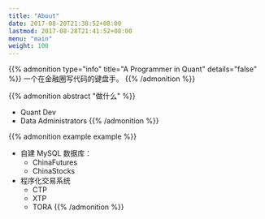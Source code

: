 ```yaml
---
title: "About"
date: 2017-08-20T21:38:52+08:00
lastmod: 2017-08-28T21:41:52+08:00
menu: "main"
weight: 100
---
```


<!-- {{% admonition type="note" title="note" details="true" %}}
一个在金融圈写代码的键盘手。
{{% /admonition %}} -->

{{% admonition type="info" title="A Programmer in Quant" details="false" %}}
一个在金融圈写代码的键盘手。
{{% /admonition %}}


{{% admonition abstract "做什么" %}}
- Quant Dev
- Data Administrators
{{% /admonition %}}

{{% admonition example example %}}
- 自建 MySQL 数据库：
    + ChinaFutures
    + ChinaStocks
- 程序化交易系统
    + CTP
    + XTP
    + TORA
{{% /admonition %}}

